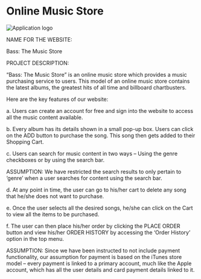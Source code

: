 # Online Music Store 

![Application logo](https://github.com/taniyariar/Online-Music-Store/blob/master/img/logo.png)


NAME FOR THE WEBSITE:

Bass: The Music Store

PROJECT DESCRIPTION:

“Bass: The Music Store” is an online music store which provides a music purchasing service to users. This model of an online music store contains the latest albums, the greatest hits of all time and billboard chartbusters.

Here are the key features of our website:

a.	Users can create an account for free and sign into the website to access all the music content available.

b.	Every album has its details shown in a small pop-up box. Users can click on the ADD button to purchase the song. This song then gets added to their Shopping Cart.

c.	Users can search for music content in two ways – Using the genre checkboxes or by using the search bar.

ASSUMPTION: We have restricted the search results to only pertain to ‘genre’ when a user searches for content using the search bar.

d.	At any point in time, the user can go to his/her cart to delete any song that he/she does not want to purchase.

e.	Once the user selects all the desired songs, he/she can click on the Cart to view all the items to be purchased. 

f.	The user can then place his/her order by clicking the PLACE ORDER button and view his/her ORDER HISTORY by accessing the ‘Order History’ option in the top menu.

ASSUMPTION: Since we have been instructed to not include payment functionality, our assumption for payment is based on the iTunes store model – every payment is linked to a primary account, much like the Apple account, which has all the user details and card payment details linked to it.


